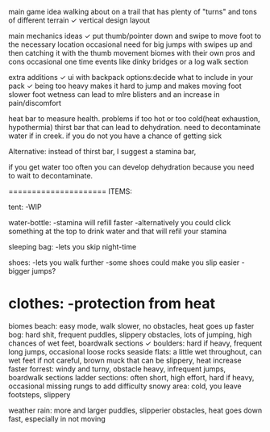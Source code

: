 main game idea
walking about on a trail that has plenty of "turns" and tons of different terrain
✓ vertical design layout


main mechanics ideas
✓ put thumb/pointer down and swipe to move foot to the necessary location
occasional need for big jumps with swipes up and then catching it with the thumb movement
biomes with their own pros and cons
occasional one time events like dinky bridges or a log walk section

extra additions
✓ ui with backpack options:decide what to include in your pack
✓ being too heavy makes it hard to jump and makes moving foot slower
foot wetness can lead to mlre blisters and an increase in pain/discomfort

heat bar to measure health. problems if too hot or too cold(heat exhaustion, hypothermia)
thirst bar that can lead to dehydration. need to decontaminate water if in creek. if you do not you have a chance of getting sick

Alternative: instead of thirst bar, I suggest a stamina bar, 

if you get water too often you can develop dehydration because you need to wait to decontaminate.

=====================
ITEMS:

tent:
-WIP

water-bottle:
-stamina will refill faster
-alternatively you could click something at the top to drink water and that will refil your stamina

sleeping bag:
-lets you skip night-time

shoes:
-lets you walk further
-some shoes could make you slip easier
-bigger jumps?

clothes:
-protection from heat
=====================


biomes
beach: easy mode, walk slower, no obstacles, heat goes up faster
bog: hard shit, frequent puddles, slippery obstacles, lots of jumping, high chances of wet feet, boardwalk sections
✓ boulders: hard if heavy, frequent long jumps, occasional loose rocks
seaside flats: a little wet throughout, can wet feet if not careful, brown muck that can be slippery, heat increase faster
forrest: windy and turny, obstacle heavy, infrequent jumps, boardwalk sections
ladder sections: often short, high effort, hard if heavy, occasional missing rungs to add difficulty
snowy area: cold, you leave footsteps, slippery

weather
rain: more and larger puddles, slipperier obstacles, heat goes down fast, especially in not moving
